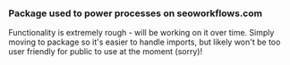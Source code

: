 ### Package used to power processes on seoworkflows.com
Functionality is extremely rough - will be working on it over time. Simply moving to package so it's easier to handle imports, but likely won't be too user friendly for public to use at the moment (sorry)!  
